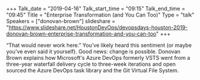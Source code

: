 +++
Talk_date = "2019-04-16"
Talk_start_time = "09:15"
Talk_end_time = "09:45"
Title = "Enterprise Transformation (and You Can Too)"
Type = "talk"
Speakers = ["donovan-brown"]
slideshare = "https://www.slideshare.net/HoustonDevOps/devopsdays-houston-2019-donovan-brown-enterprise-transformation-and-you-can-too"
+++

“That would never work here.” You’ve likely heard this sentiment (or maybe you’ve even said it yourself). Good news: change is possible. Donovan Brown explains how Microsoft's Azure DevOps formerly VSTS went from a three-year waterfall delivery cycle to three-week iterations and open sourced the Azure DevOps task library and the Git Virtual File System.
